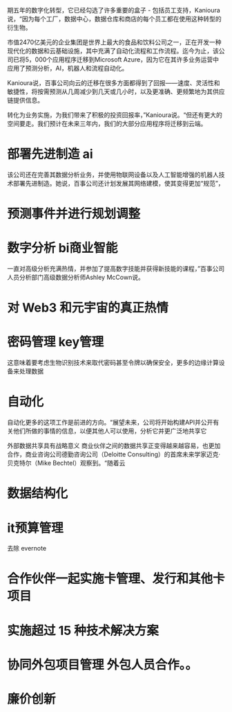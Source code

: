 期五年的数字化转型，它已经勾选了许多重要的盒子 - 包括员工支持，Kanioura说，“因为每个工厂，数据中心，数据仓库和商店的每个员工都在使用这种转型的衍生物。

市值2470亿美元的企业集团是世界上最大的食品和饮料公司之一，正在开发一种现代化的数据和云基础设施，其中充满了自动化流程和工作流程。迄今为止，该公司已将5，000个应用程序迁移到Microsoft Azure，因为它在其许多业务运营中应用了预测分析，AI，机器人和流程自动化。

Kanioura说，百事公司向云的迁移在很多方面都得到了回报——速度、灵活性和敏捷性，将按需预测从几周减少到几天或几小时，以及更准确、更频繁地为其供应链提供信息。


转化为业务实施，为我们带来了积极的投资回报率，”Kanioura说。“但还有更大的空间要走。我们预计在未来三年内，我们的大部分应用程序将迁移到云端。

# 部署先进制造 ai
该公司还在完善其数据分析业务，并使用物联网设备以及人工智能增强的机器人技术部署先进制造。她说，百事公司还计划发展其网络建模，使其变得更加“规范”，

# 预测事件并进行规划调整

# 数字分析 bi商业智能
一直对高级分析充满热情，并参加了提高数字技能并获得新技能的课程，”百事公司人员分析部门高级数据分析师Ashley McCown说。

# 对 Web3 和元宇宙的真正热情

# 密码管理 key管理

这意味着要考虑生物识别技术来取代密码甚至令牌以确保安全，更多的边缘计算设备来处理数据

# 自动化 

自动化更多的这项工作是前进的方向。“展望未来，公司将开始构建API并公开有关他们所做的事情的信息，以便其他人可以使用，分析它并更广泛地共享它

外部数据共享具有战略意义
商业伙伴之间的数据共享正变得越来越容易，也更加合作，商业咨询公司德勤咨询公司（Deloitte Consulting）的首席未来学家迈克·贝克特尔（Mike Bechtel）观察到。“随着云

# 数据结构化
# it预算管理  
去除 evernote

# 合作伙伴一起实施卡管理、发行和其他卡项目
# 实施超过 15 种技术解决方案
# 协同外包项目管理 外包人员合作。。
# 廉价创新